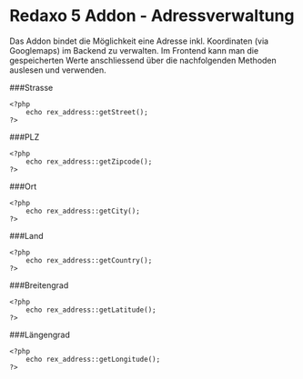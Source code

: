 Redaxo 5 Addon - Adressverwaltung
=================================

Das Addon bindet die Möglichkeit eine Adresse inkl. Koordinaten (via Googlemaps) im Backend zu verwalten. Im Frontend kann man die gespeicherten Werte anschliessend über die nachfolgenden Methoden auslesen und verwenden.

###Strasse

```
<?php
	echo rex_address::getStreet();
?>
```

###PLZ

```
<?php
	echo rex_address::getZipcode();
?>
```

###Ort

```
<?php
	echo rex_address::getCity();
?>
```

###Land

```
<?php
	echo rex_address::getCountry();
?>
```

###Breitengrad

```
<?php
	echo rex_address::getLatitude();
?>
```

###Längengrad

```
<?php
	echo rex_address::getLongitude();
?>
```